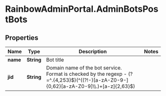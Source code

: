 # RainbowAdminPortal.AdminBotsPostBots

## Properties

Name | Type | Description | Notes
------------ | ------------- | ------------- | -------------
**name** | **String** | Bot title | 
**jid** | **String** | Domain name of the bot service.    Format is checked by the regexp - (?&#x3D;^.{4,253}$)(^((?!-)[a-zA-Z0-9-]{0,62}[a-zA-Z0-9]\\.)+[a-z]{2,63}$) | 


